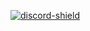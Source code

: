 [discord-shield]: https://discordapp.com/api/guilds/534720067720445953/widget.png
[invite]: discord.gg/dY7Rw7T
[ ![discord-shield][] ][invite]
